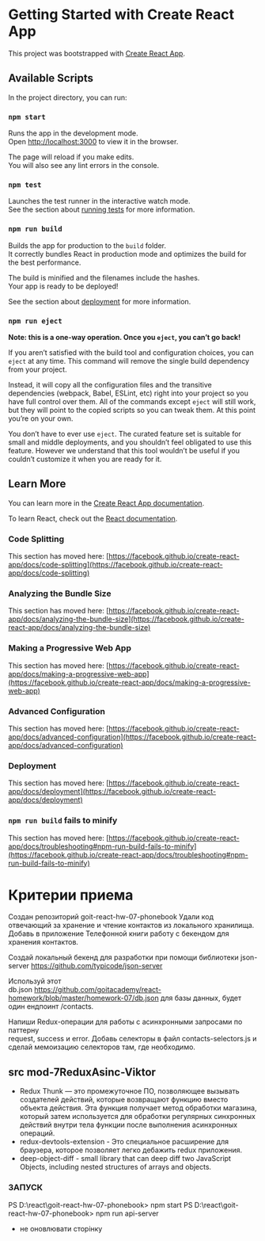 # Getting Started with Create React App

This project was bootstrapped with [Create React App](https://github.com/facebook/create-react-app).

## Available Scripts

In the project directory, you can run:

### `npm start`

Runs the app in the development mode.\
Open [http://localhost:3000](http://localhost:3000) to view it in the browser.

The page will reload if you make edits.\
You will also see any lint errors in the console.

### `npm test`

Launches the test runner in the interactive watch mode.\
See the section about [running tests](https://facebook.github.io/create-react-app/docs/running-tests) for more information.

### `npm run build`

Builds the app for production to the `build` folder.\
It correctly bundles React in production mode and optimizes the build for the best performance.

The build is minified and the filenames include the hashes.\
Your app is ready to be deployed!

See the section about [deployment](https://facebook.github.io/create-react-app/docs/deployment) for more information.

### `npm run eject`

**Note: this is a one-way operation. Once you `eject`, you can’t go back!**

If you aren’t satisfied with the build tool and configuration choices, you can `eject` at any time. This command will remove the single build dependency from your project.

Instead, it will copy all the configuration files and the transitive dependencies (webpack, Babel, ESLint, etc) right into your project so you have full control over them. All of the commands except `eject` will still work, but they will point to the copied scripts so you can tweak them. At this point you’re on your own.

You don’t have to ever use `eject`. The curated feature set is suitable for small and middle deployments, and you shouldn’t feel obligated to use this feature. However we understand that this tool wouldn’t be useful if you couldn’t customize it when you are ready for it.

## Learn More

You can learn more in the [Create React App documentation](https://facebook.github.io/create-react-app/docs/getting-started).

To learn React, check out the [React documentation](https://reactjs.org/).

### Code Splitting

This section has moved here: [https://facebook.github.io/create-react-app/docs/code-splitting](https://facebook.github.io/create-react-app/docs/code-splitting)

### Analyzing the Bundle Size

This section has moved here: [https://facebook.github.io/create-react-app/docs/analyzing-the-bundle-size](https://facebook.github.io/create-react-app/docs/analyzing-the-bundle-size)

### Making a Progressive Web App

This section has moved here: [https://facebook.github.io/create-react-app/docs/making-a-progressive-web-app](https://facebook.github.io/create-react-app/docs/making-a-progressive-web-app)

### Advanced Configuration

This section has moved here: [https://facebook.github.io/create-react-app/docs/advanced-configuration](https://facebook.github.io/create-react-app/docs/advanced-configuration)

### Deployment

This section has moved here: [https://facebook.github.io/create-react-app/docs/deployment](https://facebook.github.io/create-react-app/docs/deployment)

### `npm run build` fails to minify

This section has moved here: [https://facebook.github.io/create-react-app/docs/troubleshooting#npm-run-build-fails-to-minify](https://facebook.github.io/create-react-app/docs/troubleshooting#npm-run-build-fails-to-minify)






#     Критерии приема
Создан репозиторий        goit-react-hw-07-phonebook
Удали код отвечающий за хранение и чтение контактов из локального хранилища.
Добавь в приложение Телефонной книги работу с бекендом для хранения контактов.

Создай локальный бекенд для разработки при помощи библиотеки 
json-server    https://github.com/typicode/json-server

Используй этот    
db.json   https://github.com/goitacademy/react-homework/blob/master/homework-07/db.json
для базы данных, будет один ендпоинт   /contacts.

Напиши Redux-операции для работы с асинхронными запросами по паттерну  
request, success и error.
Добавь селекторы в файл   contacts-selectors.js  и сделай мемоизацию селекторов там, где необходимо.

## src mod-7ReduxAsinc-Viktor
- Redux Thunk — это промежуточное ПО, позволяющее вызывать создателей действий, которые возвращают функцию вместо объекта действия. Эта функция получает метод обработки магазина, который затем используется для обработки регулярных синхронных действий внутри тела функции после выполнения асинхронных операций.
- redux-devtools-extension - Это специальное расширение для браузера, которое позволяет легко дебажить redux приложения.
-  deep-object-diff - small library that can deep diff two JavaScript Objects, including nested structures of arrays and objects.

###   ЗАПУСК
PS D:\react\goit-react-hw-07-phonebook>   npm start 
PS D:\react\goit-react-hw-07-phonebook>   npm run api-server    
- не оновлювати сторінку
